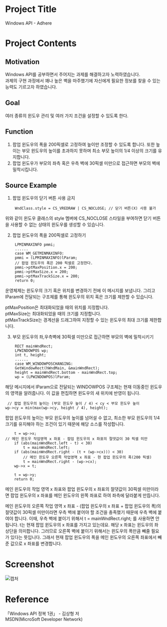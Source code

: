 # Project Title
  
Windows API - Adhere  
  
# Project Contents
  
## Motivation
  
Windows API를 공부하면서 주어지는 과제를 해결하고자 노력하였습니다.  
과제의 구현 과정에서 꽤나 높은 벽을 마주했기에 자신에게 필요한 정보를 찾을 수 있는 능력도 기르고자 하였습니다.  
  
## Goal
  
여러 종류의 윈도우 관리 및 여러 가지 조건을 설정할 수 있도록 한다.  
  
## Function
  
1. 팝업 윈도우의 폭을 200픽셀로 고정하여 높이만 조정할 수 있도록 합니다. 또한 높이는 부모 윈도우의 높이를 초과하지 못하며 최소 부모 높이의 1/4 이상의 크기를 유지합니다.  
2. 팝업 윈도우가 부모의 좌측 혹은 우측 벽에 30픽셀 미만으로 접근하면 부모의 벽에 밀착시킵니다.
  
## Source Example
  
1. 팝업 윈도우의 닫기 버튼 사용 금지  
  
      	WndClass.style = CS_VREDRAW | CS_NOCLOSE; // 닫기 버튼(X) 사용 불가
  
위와 같이 윈도우 클래스의 style 멤버에 CS_NOCLOSE 스타일을 부여하면 닫기 버튼을 사용할 수 없는 상태의 윈도우를 생성할 수 있습니다.  
  
2. 팝업 윈도우의 폭을 200픽셀로 고정하기  
  
      	LPMINMAXINFO pmmi;
      	......
      	case WM_GETMINMAXINFO:
		pmmi = (LPMINMAXINFO)lParam;
		// 팝업 윈도우의 폭은 200 픽셀로 고정한다.
		pmmi->ptMaxPosition.x = 200;
		pmmi->ptMaxSize.x = 200;
		pmmi->ptMaxTrackSize.x = 200;
		return 0;
  
운영체제는 윈도우의 크기 혹은 위치를 변경하기 전에 이 메시지를 보냅니다. 그리고 lParam에 전달되는 구조체를 통해 윈도우의 위치 혹은 크기를 제한할 수 있습니다.  
  
ptMaxPosition은 최대화되었을 때의 위치를 지정합니다.  
ptMaxSize는 최대화되었을 때의 크기를 지정합니다.  
ptMaxTrackSize는 경계선을 드래그하여 지정할 수 있는 윈도우의 최대 크기를 제한합니다.  
  
3. 부모 윈도우의 좌,우측벽에 30픽셀 미만으로 접근하면 부모의 벽에 밀착시키기  
  
      	RECT mainWndRect;
      	LPWINDOWPOS wp;
      	int t, height;
      	......
      	case WM_WINDOWPOSCHANGING:
		GetWindowRect(hWndMain, &mainWndRect);
		height = mainWndRect.bottom - mainWndRect.top;
		wp = (LPWINDOWPOS)lParam;
  
해당 메시지에서 lParam으로 전달되는 WINDOWPOS 구조체는 현재 이동중인 윈도우의 영역을 알려줍니다. 이 값을 편집하면 윈도우의 새 위치에 반영이 됩니다.  
  
     // 팝업 윈도우의 높이는 (부모 윈도우 높이 / 4) < cy < 부모 윈도우 높이
	wp->cy = min(max(wp->cy, height / 4), height);
  
팝업 윈도우의 높이는 부모 윈도우의 높이를 넘어설 수 없고, 최소한 부모 윈도우의 1/4 크기를 유지해야 하는 조건이 있기 때문에 해당 소스를 작성합니다.  
  
        t = wp->x;
	// 메인 윈도우 작업영역 x 좌표 - 팝업 윈도우의 x 좌표의 절댓값이 30 픽셀 미만
		if (abs(mainWndRect.left - t) < 30)
			t = mainWndRect.left;
		if (abs(mainWndRect.right - (t + (wp->cx))) < 30)
			// 메인 윈도우 오른쪽 작업영역 x 좌표 - 현 팝업 윈도우의 폭(200 픽셀)
			t = mainWndRect.right - (wp->cx);
		wp->x = t;

		t = wp->y;
		return 0;
  
메인 윈도우의 작업 영역 x 좌표와 팝업 윈도우의 x 좌표의 절댓값이 30픽셀 미만이라면 팝업 윈도우의 x 좌표를 메인 윈도우의 왼쪽 좌표로 하여 좌측에 달라붙게 만듭니다.  
  
메인 윈도우의 오른쪽 작업 영역 x 좌표 - (팝업 윈도우의 x 좌표 + 팝업 윈도우의 폭)의 절댓값이 30픽셀 미만이라면 우측 벽에 붙어야 할 조건을 충족했기 때문에 우측 벽에 붙여야 합니다. 이때, 우측 벽에 붙이기 위해서 t = mainWndRect.right; 를 사용하면 안됩니다. t는 현재 팝업 윈도우의 x 좌표를 가지고 있는데요. 해당 x 좌표는 윈도우의 좌상단을 의미합니다. 그러므로 오른쪽 벽에 붙이기 위해서는 윈도우의 폭만큼 빼줄 필요가 있다는 뜻입니다. 그래서 현재 팝업 윈도우의 폭을 메인 윈도우의 오른쪽 좌표에서 빼준 값으로 x 좌표를 변경합니다.  
  
# Screenshot
  
![캡처](https://user-images.githubusercontent.com/51042546/75956218-c1886d80-5efa-11ea-849b-8cf0f1f8c466.JPG)
  
# Reference
  
「Windows API 정복 1권」 - 김상형 저  
MSDN(MicroSoft Developer Network)  
